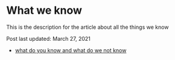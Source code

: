 What we know
============

This is the description for the article about all the things we know

Post last updated: March 27, 2021

-   [what do you know and what do we not know](https://youthful-wing-dc327a.netlify.app/blog/what-we-know#what-do-you-know-and-what-do-we-not-know)